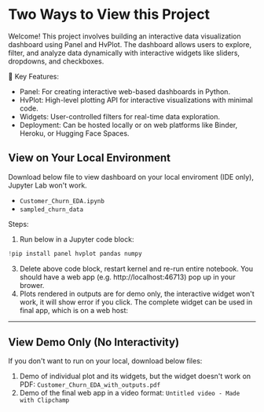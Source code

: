 # Two Ways to View this Project

Welcome! This project involves building an interactive data visualization dashboard using Panel and HvPlot. The dashboard allows users to explore, filter, and analyze data dynamically with interactive widgets like sliders, dropdowns, and checkboxes.

🔹 Key Features:
- Panel: For creating interactive web-based dashboards in Python.
- HvPlot: High-level plotting API for interactive visualizations with minimal code.
- Widgets: User-controlled filters for real-time data exploration.
- Deployment: Can be hosted locally or on web platforms like Binder, Heroku, or Hugging Face Spaces.

## View on Your Local Environment
Download below file to view dashboard on your local enviroment (IDE only), Jupyter Lab won't work.
- `Customer_Churn_EDA.ipynb`
- `sampled_churn_data`
   
Steps:
1. Run below in a Jupyter code block:  
```python
!pip install panel hvplot pandas numpy
```
3. Delete above code block, restart kernel and re-run entire notebook. You should have a web app (e.g. http://localhost:46713) pop up in your brower.
4. Plots rendered in outputs are for demo only, the interactive widget won't work, it will show error if you click. The complete widget can be used in final app, which is on a web host:

---
## View Demo Only (No Interactivity)
If you don't want to run on your local, download below files:
1. Demo of individual plot and its widgets, but the widget doesn't work on PDF: `Customer_Churn_EDA_with_outputs.pdf`
2. Demo of the final web app in a video format: `Untitled video - Made with Clipchamp`
